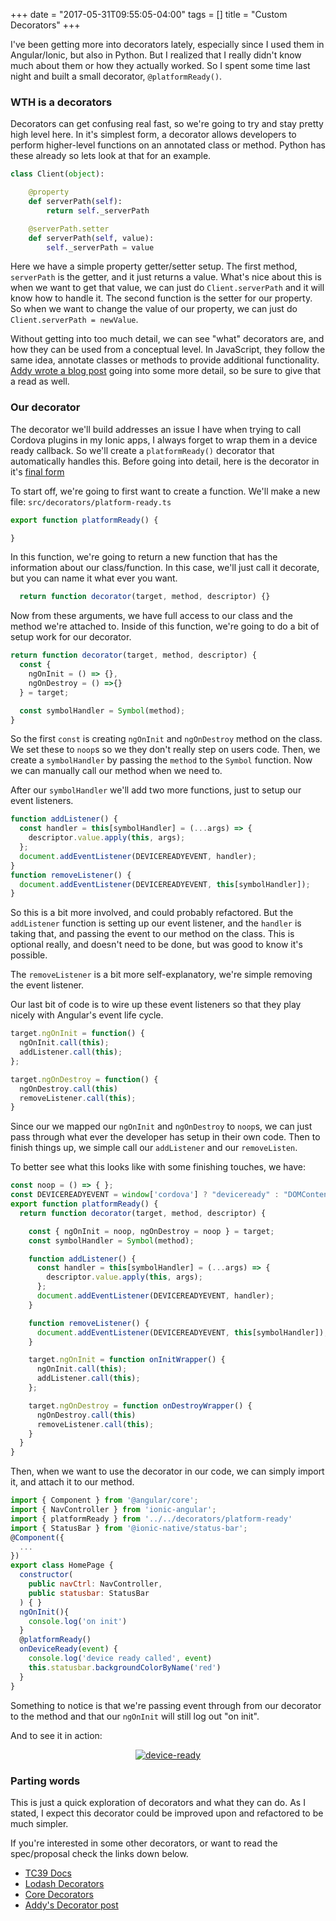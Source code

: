 +++
date = "2017-05-31T09:55:05-04:00"
tags = []
title = "Custom Decorators"
+++

I've been getting more into decorators lately, especially since I used them in Angular/Ionic, but also in Python. But I realized that I really didn't know much about them or how they actually worked. So I spent some time last night and built a small decorator, `@platformReady()`.

### WTH is a decorators

Decorators can get confusing real fast, so we're going to try and stay pretty high level here. In it's simplest form, a decorator allows developers to perform higher-level functions on an annotated class or method. Python has these already so lets look at that for an example.

```python
class Client(object):

    @property
    def serverPath(self):
        return self._serverPath

    @serverPath.setter
    def serverPath(self, value):
        self._serverPath = value
```

Here we have a simple property getter/setter setup. The first method, `serverPath` is the getter, and it just returns a value. What's nice about this is when we want to get that value, we can just do `Client.serverPath` and it will know how to handle it. The second function is the setter for our property. So when we want to change the value of our property, we can just do `Client.serverPath = newValue`.


Without getting into too much detail, we can see "what" decorators are, and how they can be used from a conceptual level. In JavaScript, they follow the same idea, annotate classes or methods to provide additional functionality. [Addy wrote a blog post](https://medium.com/google-developers/exploring-es7-decorators-76ecb65fb841) going into some more detail, so be sure to give that a read as well.

### Our decorator

The decorator we'll build addresses an issue I have when trying to call Cordova plugins in my Ionic apps, I always forget to wrap them in a device ready callback. So we'll create a `platformReady()` decorator that automatically handles this. Before going into detail, here is the decorator in it's [final form](https://gist.github.com/mhartington/5fdb572a561cd2e39d3362f36760aa55)


To start off, we're going to first want to create a function. We'll make a new file: `src/decorators/platform-ready.ts`

```js
export function platformReady() {

}
```

In this function, we're going to return a new function that has the information about our class/function. In this case, we'll just call it decorate, but you can name it what ever you want.


```js
  return function decorator(target, method, descriptor) {}
```

Now from these arguments, we have full access to our class and the method we're attached to. Inside of this function, we're going to do a bit of setup work for our decorator.

```js
return function decorator(target, method, descriptor) {
  const {
    ngOnInit = () => {},
    ngOnDestroy = () =>{}
  } = target;

  const symbolHandler = Symbol(method);
}
```

So the first `const` is creating `ngOnInit` and `ngOnDestroy` method on the class. We set these to `noop`s  so we they don't really step on users code. Then, we create a `symbolHandler` by passing the `method` to the `Symbol` function. Now we can manually call our method when we need to.

After our `symbolHandler` we'll add two more functions, just to setup our event listeners.

```js
function addListener() {
  const handler = this[symbolHandler] = (...args) => {
    descriptor.value.apply(this, args);
  };
  document.addEventListener(DEVICEREADYEVENT, handler);
}
function removeListener() {
  document.addEventListener(DEVICEREADYEVENT, this[symbolHandler]);
}
```

So this is a bit more involved, and could probably refactored. But the `addListener` function is setting up our event listener, and the `handler` is taking that, and passing the event to our method on the class. This is optional really, and doesn't need to be done, but was good to know it's possible.

The `removeListener` is a bit more self-explanatory, we're simple removing the event listener.

Our last bit of code is to wire up these event listeners so that they play nicely with Angular's event life cycle.

```js
target.ngOnInit = function() {
  ngOnInit.call(this);
  addListener.call(this);
};

target.ngOnDestroy = function() {
  ngOnDestroy.call(this)
  removeListener.call(this);
}
```

Since our we mapped our `ngOnInit` and `ngOnDestroy` to `noop`s, we can just pass through what ever the developer has setup in their own code. Then to finish things up, we simple call our `addListener` and our `removeListen`.


To better see what this looks like with some finishing touches, we have:

```js
const noop = () => { };
const DEVICEREADYEVENT = window['cordova'] ? "deviceready" : "DOMContentLoaded"
export function platformReady() {
  return function decorator(target, method, descriptor) {

    const { ngOnInit = noop, ngOnDestroy = noop } = target;
    const symbolHandler = Symbol(method);

    function addListener() {
      const handler = this[symbolHandler] = (...args) => {
        descriptor.value.apply(this, args);
      };
      document.addEventListener(DEVICEREADYEVENT, handler);
    }

    function removeListener() {
      document.addEventListener(DEVICEREADYEVENT, this[symbolHandler]);
    }

    target.ngOnInit = function onInitWrapper() {
      ngOnInit.call(this);
      addListener.call(this);
    };

    target.ngOnDestroy = function onDestroyWrapper() {
      ngOnDestroy.call(this)
      removeListener.call(this);
    }
  }
}
```

Then, when we want to use the decorator in our code, we can simply import it, and attach it to our method.

```js
import { Component } from '@angular/core';
import { NavController } from 'ionic-angular';
import { platformReady } from '../../decorators/platform-ready'
import { StatusBar } from '@ionic-native/status-bar';
@Component({
  ...
})
export class HomePage {
  constructor(
    public navCtrl: NavController,
    public statusbar: StatusBar
  ) { }
  ngOnInit(){
    console.log('on init')
  }
  @platformReady()
  onDeviceReady(event) {
    console.log('device ready called', event)
    this.statusbar.backgroundColorByName('red')
  }
}
```

Something to notice is that we're passing event through from our decorator to the method and that our `ngOnInit` will still log out "on init".

And to see it in action:

<center>

 [![device-ready](/img/device-ready-small.gif)](/img/device-ready.gif)

</center>


### Parting words

This is just a quick exploration of decorators and what they can do. As I stated, I expect this decorator could be improved upon and refactored to be much simpler.

If you're interested in some other decorators, or want to read the spec/proposal check the links down below.


- [TC39 Docs](http://tc39.github.io/proposal-decorators/)
- [Lodash Decorators](https://github.com/steelsojka/lodash-decorators)
- [Core Decorators](https://github.com/jayphelps/core-decorators.js)
- [Addy's Decorator post](https://medium.com/google-developers/exploring-es7-decorators-76ecb65fb841)
